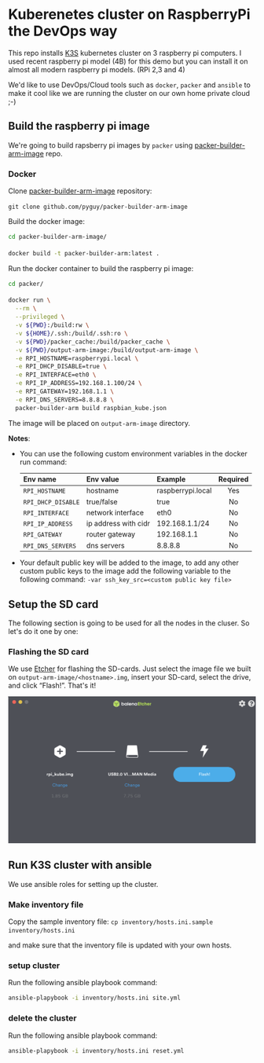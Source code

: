 # Kuberenetes cluster on RaspberryPi the DevOps way

This repo installs [K3S](https://k3s.io) kubernetes cluster on 3 raspberry pi computers. I used recent raspberry pi model (4B) for this demo but you can install it on almost all modern raspberry pi models. (RPi 2,3 and 4)

We'd like to use DevOps/Cloud tools such as `docker`, `packer` and `ansible` to make it cool like we are running the cluster on our own home private cloud ;-) 

## Build the raspberry pi image

We're going to build rapsberry pi images by `packer` using [packer-builder-arm-image](pyguy/packer-builder-arm-image) repo.

### Docker

Clone [packer-builder-arm-image](pyguy/packer-builder-arm-image) repository:

   `git clone github.com/pyguy/packer-builder-arm-image`

Build the docker image:
    
```bash
cd packer-builder-arm-image/

docker build -t packer-builder-arm:latest .
```
Run the docker container to build the raspberry pi image:

```bash
cd packer/

docker run \
  --rm \
  --privileged \
  -v ${PWD}:/build:rw \
  -v ${HOME}/.ssh:/build/.ssh:ro \
  -v ${PWD}/packer_cache:/build/packer_cache \
  -v ${PWD}/output-arm-image:/build/output-arm-image \
  -e RPI_HOSTNAME=raspberrypi.local \
  -e RPI_DHCP_DISABLE=true \
  -e RPI_INTERFACE=eth0 \
  -e RPI_IP_ADDRESS=192.168.1.100/24 \
  -e RPI_GATEWAY=192.168.1.1 \
  -e RPI_DNS_SERVERS=8.8.8.8 \
  packer-builder-arm build raspbian_kube.json
```
The image will be placed on `output-arm-image` directory.

**Notes**: 

* You can use the following custom environment variables in the docker run command:

    |      Env name      |    Env value         | Example          | Required |
    | :----------------- | :------------------- | :--------------- | :------: |
    | `RPI_HOSTNAME`     | hostname             | raspberrypi.local| Yes      |
    | `RPI_DHCP_DISABLE` | true/false           | true             | No       |
    | `RPI_INTERFACE`    | network interface    | eth0             | No       |
    | `RPI_IP_ADDRESS`   | ip address with cidr | 192.168.1.1/24   | No       |
    | `RPI_GATEWAY`      | router gateway       | 192.168.1.1      | No       |
    | `RPI_DNS_SERVERS`  | dns servers          | 8.8.8.8          | No       |

* Your default public key will be added to the image, to add any other custom public keys to the image add the following variable to the following command:
`-var ssh_key_src=<custom public key file>`

## Setup the SD card
 The following section is going to be used for all the nodes in the cluser. So let's do it one by one:

### Flashing the SD card
We use [Etcher](https://www.balena.io/etcher/) for flashing the SD-cards. Just select the image file we built on `output-arm-image/<hostname>.img`, insert your SD-card, select the drive, and click “Flash!”. That's it!

![Etcher](_docs/etcher_screenshot.png)

## Run K3S cluster with ansible

We use ansible roles for setting up the cluster. 

### Make inventory file
Copy the sample inventory file:
 `cp inventory/hosts.ini.sample inventory/hosts.ini`
 
 and make sure that the inventory file is updated with your own hosts.

### setup cluster
Run the following ansible playbook command:
```bash
ansible-plapybook -i inventory/hosts.ini site.yml
```

### delete the cluster
Run the following ansible playbook command:
```bash
ansible-plapybook -i inventory/hosts.ini reset.yml
```